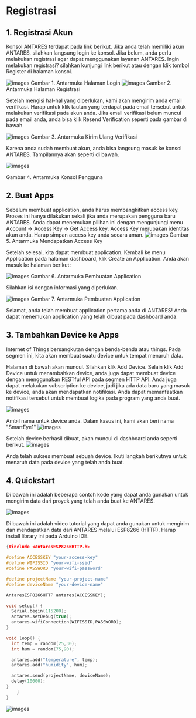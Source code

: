 # Registrasi
## 1. Registrasi Akun
Konsol ANTARES terdapat pada link berikut. Jika anda telah memiliki akun ANTARES, silahkan langsung login ke konsol. Jika belum, anda perlu melakukan registrasi agar dapat menggunakan layanan ANTARES. Ingin melakukan registrasi? silahkan kunjungi link berikut atau dengan klik tombol Register di halaman konsol.

![images](./media/regis1.png)
 Gambar 1. Antarmuka Halaman Login
![images](./media/regis2.png)
Gambar 2. Antarmuka Halaman Registrasi

Setelah mengisi hal-hal yang diperlukan, kami akan mengirim anda email verifikasi. Harap untuk klik tautan yang terdapat pada email tersebut untuk melakukan verifikasi pada akun anda. Jika email verifikasi belum muncul pada email anda, anda bisa klik Resend Verification seperti pada gambar di bawah.

![images](./media/regis3.png)
Gambar 3. Antarmuka Kirim Ulang Verifikasi

Karena anda sudah membuat akun, anda bisa langsung masuk ke konsol ANTARES. Tampilannya akan seperti di bawah.

![images](./media/regis4.png)

Gambar 4. Antarmuka Konsol Pengguna

## 2. Buat Apps
Sebelum membuat application, anda harus membangkitkan access key. Proses ini hanya dilakukan sekali jika anda merupakan pengguna baru ANTARES. Anda dapat menemukan pilihan ini dengan mengunjungi menu Account -> Access Key -> Get Access key. Access Key merupakan identitas akun anda. Harap simpan access key anda secara aman.
![images](./media/regis5.png)
Gambar 5. Antarmuka Mendapatkan Access Key

Setelah selesai, kita dapat membuat application. Kembali ke menu Application pada halaman dashboard, klik Create an Application. Anda akan masuk ke halaman berikut:

![images](./media/regis6.png)
Gambar 6. Antarmuka Pembuatan Application

Silahkan isi dengan informasi yang diperlukan.

![images](./media/regis7.png)
Gambar 7. Antarmuka Pembuatan Application

Selamat, anda telah membuat application pertama anda di ANTARES! Anda dapat menemukan application yang telah dibuat pada dashboard anda.

## 3. Tambahkan Device ke Apps
Internet of Things bersangkutan dengan benda-benda atau things. Pada segmen ini, kita akan membuat suatu device untuk tempat menaruh data.

Halaman di bawah akan muncul. Silahkan klik Add Device. Selain klik Add Device untuk menambahkan device, anda juga dapat membuat device dengan menggunakan RESTful API pada segmen HTTP API. Anda juga dapat melakukan subscription ke device, jadi jika ada data baru yang masuk ke device, anda akan mendapatkan notifikasi. Anda dapat memanfaatkan notifikasi tersebut untuk membuat logika pada program yang anda buat.

![images](./media/regis8.png)

Ambil nama untuk device anda. Dalam kasus ini, kami akan beri nama "SmartEye1"
![images](./media/regis9.png)

Setelah device berhasil dibuat, akan muncul di dashboard anda seperti berikut.
![images](./media/regis10.png)

Anda telah sukses membuat sebuah device. Ikuti langkah berikutnya untuk menaruh data pada device yang telah anda buat.

## 4. Quickstart
Di bawah ini adalah beberapa contoh kode yang dapat anda gunakan untuk mengirim data dari proyek yang telah anda buat ke ANTARES.

![images](./media/regis11.png)

Di bawah ini adalah video tutorial yang dapat anda gunakan untuk mengirim dan mendapatkan data dari ANTARES melalui ESP8266 (HTTP).
Harap install library ini pada Arduino IDE.



```c++
{#include <AntaresESP8266HTTP.h>

#define ACCESSKEY "your-access-key"
#define WIFISSID "your-wifi-ssid"
#define PASSWORD "your-wifi-password"

#define projectName "your-project-name"
#define deviceName "your-device-name"

AntaresESP8266HTTP antares(ACCESSKEY);

void setup() {
  Serial.begin(115200);
  antares.setDebug(true);
  antares.wifiConnection(WIFISSID,PASSWORD);
}

void loop() {
  int temp = random(25,30);
  int hum = random(75,90);

  antares.add("temperature", temp);
  antares.add("humidity", hum);

  antares.send(projectName, deviceName);
  delay(10000);
}
	}
}
```
![images](./media/regis12.png)

